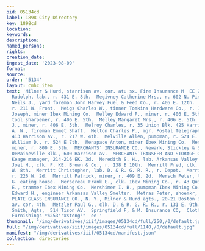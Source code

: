 ```yaml
---
pid: 05134cd
label: 1898 City Directory
key: 1898cd
location: 
keywords: 
description: 
named_persons: 
rights: 
creation_date: 
ingest_date: '2023-08-09'
format: 
source: 
order: '5134'
layout: cmhc_item
text: 'Milner & Hurd, starrison av. cor. atu sx. Fire Insurance M  EE 200 MET  Meerwald
  Rudolph, lab., r. 431 E. 8th.  Megivney Catherine Mrs., r. 602 N. Pine.  Mehlsen
  Neils J., yard foreman John Harvey Fuel & Feed Co., r. 406 E. 12th.  Meierle Michael,
  r. 211 W. Front.  Meigs Charles W., tinner Tomkins Hardware Co., r. 121 W. 4th.  Meler
  Joseph, miner Ibex Mining Co.  Melley Edward P., miner, r. 406 E. 5th.  Melley James,
  tool sharpener, r. 406 E. 5th.  Melley Margaret Mrs., r. 406 E. 5th.  Melley Patrick
  J., miner, r. 406 E. 5th.  Melroy Charles, r. 35 Union Blk. 425 Harrison av.  Melton
  A. W., fireman Emmet Shaft.  Melton Charles P., mgr. Postal Telegraph-Cable Co.,
  413 Harrison av., r. 217 W. 4th.  Melville Allen, pumpman, r. 524 E. 7th.  Mellvilie
  William D., r. 524 E 7th.  Menapace Anton, miner Ibex Mining Co.  Menser Simon,
  miner, r. 800 E. 5th.  MERCHANTS’ INSURANCE CO., Newark, Stickley & Shaw agts.,
  DeMaineville Blk., 600 Harrison av.  MERCHANTS TRANSFER AND STORAGE OCO., J. Mc-
  Keage manager, 214-216 EK. 3d.  Meredith S. H., lab. Arkansas Valley Smelter.  Merriam
  Joel H., clk. F. KE. Brown & Co., r. 138 E 10th.  Merrill Fred, clk. P. O., r. 128
  W. 8th.  Merritt Christopher, lab. D. & R. G. R. R., r. Depot.  Merritt Edward,
  r. 226 W. 2d.  Merritt Patrick, miner, r. 409 E. 2d.  Mersch Peter, lab. D. & R.
  G. eating house.  Mersereau Frank E., clk. Ibex Mining Co., r. 43 Quiney BIk.  Mershimer
  E., trammer Ibex Mining Co.  Mershimer I. B., pumpman Ibex Mining Co.  Messiter
  Edward H., engineer Arkansas Valley Smelter.  Metras Peter, shoemkr, Stringtown.  METROPOLITAN
  PLATE GLASS INSURANCE CO., N. Y., Milner & Hurd agts., 20-21 Boston Blk., Harrison
  av. cor. 4th.  Metzler Paul G., clk. D. & R. G. R. R., r. 131 E. 9th.  Powell &
  Smith, Agts,  514 Tison AV.  Springfield F, & M. Insurance CO,  Clothing & Men’s
  Furnishings *%253''xsteng°"  ee '
thumbnail: "/img/derivatives/iiif/images/05134cd/full/250,/0/default.jpg"
full: "/img/derivatives/iiif/images/05134cd/full/1140,/0/default.jpg"
manifest: "/img/derivatives/iiif/05134cd/manifest.json"
collection: directories
---
```

